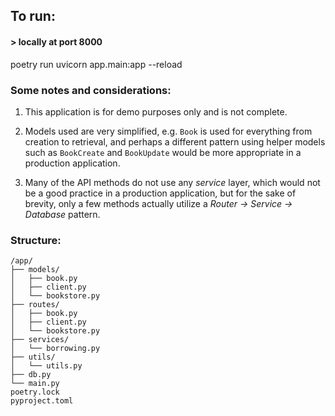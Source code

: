 ## To run:

#### > locally at port 8000
poetry run uvicorn app.main:app --reload

### Some notes and considerations:

1. This application is for demo purposes only and is not complete.

2. Models used are very simplified, e.g. `Book` is used for everything from creation to retrieval, and perhaps a different pattern using helper models such as `BookCreate` and `BookUpdate` would be more appropriate in a production application.

3. Many of the API methods do not use any *service* layer, which would not be a good practice in a production application, but for the sake of brevity, only a few methods actually utilize a *Router -> Service -> Database* pattern.

### Structure:
```
/app/
├── models/
│   ├── book.py
│   ├── client.py
│   └── bookstore.py
├── routes/
│   ├── book.py
│   ├── client.py
│   └── bookstore.py
├── services/
│   └── borrowing.py
├── utils/
│   └── utils.py
├── db.py
└── main.py
poetry.lock
pyproject.toml
```